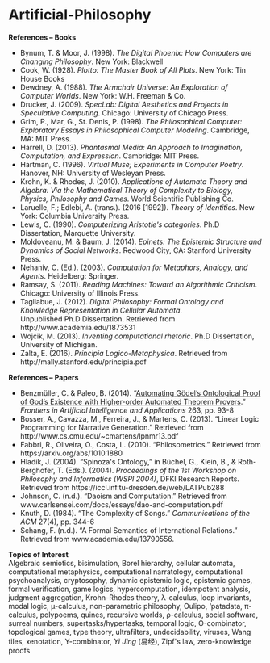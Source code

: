 # Artificial-Philosophy

<b>References – Books</b>
<ul>
<li>Bynum, T. & Moor, J. (1998). <i>The Digital Phoenix: How Computers are Changing Philosophy</i>. New York: Blackwell</li>
<li>Cook, W. (1928). <i>Plotto: The Master Book of All Plots</i>. New York: Tin House Books</li>
<li>Dewdney, A. (1988). <i>The Armchair Universe: An Exploration of Computer Worlds</i>. New York: W.H. Freeman & Co.</li>
<li>Drucker, J. (2009). <i>SpecLab: Digital Aesthetics and Projects in Speculative Computing</i>. Chicago: University of Chicago Press.</li>
<li>Grim, P., Mar, G., St. Denis, P. (1998). <i>The Philosophical Computer: Exploratory Essays in Philosophical Computer Modeling</i>. Cambridge, MA: MIT Press.</li>
<li>Harrell, D. (2013). <i>Phantasmal Media: An Approach to Imagination, Computation, and Expression</i>. Cambridge: MIT Press.</li>
<li>Hartman, C. (1996). <i>Virtual Muse; Experiments in Computer Poetry</i>. Hanover, NH: University of Wesleyan Press.</li>
<li>Krohn, K. & Rhodes, J. (2010). <i>Applications of Automata Theory and Algebra: Via the Mathematical Theory of Complexity to Biology, Physics, Philosophy and Games</i>. World Scientific Publishing Co.
<li>Laruelle, F.; Edlebi, A. (trans.). (2016 [1992]). <i>Theory of Identities</i>. New York: Columbia University Press.</li>
<li>Lewis, C. (1990). <i>Computerizing Aristotle's categories</i>. Ph.D Dissertation, Marquette University.</li>
<li>Moldoveanu, M. & Baum, J. (2014). <i>Epinets: The Epistemic Structure and Dynamics of Social Networks</i>. Redwood City, CA: Stanford University Press.</li>
<li>Nehaniv, C. (Ed.). (2003). <i>Computation for Metaphors, Analogy, and Agents</i>. Heidelberg: Springer.</li>
<li>Ramsay, S. (2011). <i>Reading Machines: Toward an Algorithmic Criticism</i>. Chicago: University of Illinois Press.</li>
<li>Tagliabue, J. (2012). <i>Digital Philosophy: Formal Ontology and Knowledge Representation in Cellular Automata</i>. 
<br>Unpublished Ph.D Dissertation. Retrieved from http://www.academia.edu/1873531</li>
<li>Wojcik, M. (2013). <i>Inventing computational rhetoric</i>. Ph.D Dissertation, University of Michigan.</li>
<li>Zalta, E. (2016). <i>Principia Logico-Metaphysica</i>. Retrieved from http://mally.stanford.edu/principia.pdf</li>
</ul>

<b>References – Papers</b>
<ul>
<li>Benzmüller, C. & Paleo, B. (2014). “<a href="http://page.mi.fu-berlin.de/cbenzmueller/papers/C40.pdf">Automating Gödel’s Ontological Proof of God’s Existence with Higher-order Automated Theorem Provers</a>.” <i>Frontiers in Artificial Intelligence and Applications</i> 263, pp. 93-8</li>
<li>Bosser, A., Cavazza, M., Ferreira, J., & Martens, C. (2013). “Linear Logic Programming for Narrative Generation.” Retrieved from http://www.cs.cmu.edu/~cmartens/lpnmr13.pdf</li>
<li>Fabbri, R., Oliveira, O., Costa, L. (2010). “Philosometrics.” Retrieved from https://arxiv.org/abs/1010.1880</li>
<li>Hladik, J. (2004). “Spinoza's Ontology,” in Büchel, G., Klein, B., & Roth-Berghofer, T. (Eds.). (2004). <i>Proceedings of the 1st Workshop on Philosophy and Informatics (WSPI 2004)</i>, DFKI Research Reports. Retrieved from https://iccl.inf.tu-dresden.de/web/LATPub288
<li>Johnson, C. (n.d.). “Daoism and Computation.” Retrieved from www.carlsensei.com/docs/essays/dao-and-computation.pdf </li>
<li>Knuth, D. (1984). “The Complexity of Songs.” <i>Communications of the ACM</i> 27(4), pp. 344-6</li>
<li>Schang, F. (n.d.). “A Formal Semantics of International Relations.” Retrieved from www.academia.edu/13790556.</li>
</ul>

<b>Topics of Interest</b>
<br>Algebraic semiotics, bisimulation, Borel hierarchy, cellular automata, computational metaphysics, computational narratology, computational psychoanalysis, cryptosophy, dynamic epistemic logic, epistemic games, formal verification, game logics, hypercomputation, idempotent analysis, judgment aggregation, Krohn–Rhodes theory, λ-calculus, loop invariants, modal logic, μ-calculus, non-parametric philosophy, Oulipo, ‘patadata, π-calculus, polypoems, quines, recursive worlds, ρ-calculus, social software, surreal numbers, supertasks/hypertasks, temporal logic, Θ-combinator, topological games, type theory, ultrafilters, undecidability, viruses, Wang tiles, xenotation, Y-combinator, <i>Yi Jing</i> (易经), Zipf's law, zero-knowledge proofs
